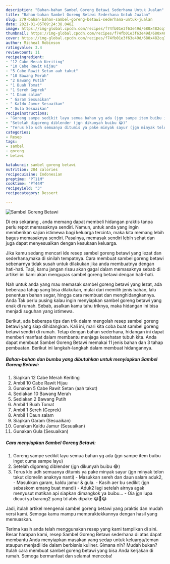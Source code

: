 ```yaml
---
description: "Bahan-bahan Sambel Goreng Betawi Sederhana Untuk Jualan"
title: "Bahan-bahan Sambel Goreng Betawi Sederhana Untuk Jualan"
slug: 279-bahan-bahan-sambel-goreng-betawi-sederhana-untuk-jualan
date: 2021-01-05T09:24:38.048Z
image: https://img-global.cpcdn.com/recipes/f74fb01e3f63e49d/680x482cq70/sambel-goreng-betawi-foto-resep-utama.jpg
thumbnail: https://img-global.cpcdn.com/recipes/f74fb01e3f63e49d/680x482cq70/sambel-goreng-betawi-foto-resep-utama.jpg
cover: https://img-global.cpcdn.com/recipes/f74fb01e3f63e49d/680x482cq70/sambel-goreng-betawi-foto-resep-utama.jpg
author: Micheal Robinson
ratingvalue: 3.4
reviewcount: 11
recipeingredient:
- "12 Cabe Merah Keriting"
- "10 Cabe Rawit Hijau"
- "5 Cabe Rawit Setan aah takut"
- "10 Bawang Merah"
- "2 Bawang Putih"
- "1 Buah Tomat"
- "1 Sereh Geprek"
- "1 Daun salam"
- " Garam Sesuaikan"
- " Kaldu Jamur Sesuaikan"
- " Gula Sesuaikan"
recipeinstructions:
- "Goreng sampe sedikit layu semua bahan yg ada (jgn sampe item buibu inget cuma sampe layu)"
- "Setelah digoreng diblender (jgn dikunyah buibu 😂)"
- "Terus klo udh semuanya ditumis ya pake minyak sayur (jgn minyak telon takut diomelin anaknya nanti)  Masukkan sereh dan daun salam aduk2, Masukkan garam, kaldu jamur &amp; gula. Kasih aer bu sedikit (jgn sebaskom emang buat mandi) Aduk2 lagi setelah airnya agak menyusut matikan api siapkan dimangkok ya buibu... Oia jgn lupa dicuci ya barang2 yang td abis dipake 😂🤣😂"
categories:
- Resep
tags:
- sambel
- goreng
- betawi

katakunci: sambel goreng betawi 
nutrition: 204 calories
recipecuisine: Indonesian
preptime: "PT11M"
cooktime: "PT44M"
recipeyield: "3"
recipecategory: Dessert

---
```



![Sambel Goreng Betawi](https://img-global.cpcdn.com/recipes/f74fb01e3f63e49d/680x482cq70/sambel-goreng-betawi-foto-resep-utama.jpg)

Di era  sekarang , anda memang dapat membeli hidangan praktis tanpa perlu repot memasaknya sendiri. Namun, untuk anda yang ingin memberikan sajian istimewa bagi keluarga tercinta, maka kita memang lebih bagus memasaknya sendiri. Pasalnya, memasak sendiri lebih sehat dan juga dapat menyesuaikan dengan kesukaan keluarga.

Jika kamu sedang mencari ide resep sambel goreng betawi yang lezat dan sederhana,maka di sinilah tempatnya. Cara membuat sambel goreng betawi  sebenarnya tidak susah untuk dilakukan jika anda membuatnya dengan hati-hati. Tapi, kamu jangan risau akan gagal dalam memasaknya 
sebab di artikel ini kami akan mengupas sambel goreng betawi dengan hati-hati.  



Nah untuk anda yang mau memasak sambel goreng betawi yang lezat, ada beberapa tahap yang bisa dilakukan, mulai dari memilih jenis bahan, lalu penentuan bahan segar, hingga cara membuat dan menghidangkannya. Anda Tak perlu pusing kalau ingin menyiapkan sambel goreng betawi yang enak di rumah. Sebab, asalkan kamu  tahu triknya, maka hidangan ini bisa menjadi suguhan yang istimewa.

Berikut, ada beberapa tips dan trik dalam mengolah resep sambel goreng betawi yang siap dihidangkan. Kali ini, mari kita coba buat sambel goreng betawi sendiri di rumah. Tetap dengan bahan sederhana, hidangan ini dapat memberi manfaat dalam membantu menjaga kesehatan tubuh kita. Anda dapat membuat Sambel Goreng Betawi memakai 11 jenis bahan dan 3 tahap pembuatan. Berikut ini langkah-langkah dalam membuat hidangannya.

<!--inarticleads1-->

##### Bahan-bahan dan bumbu yang dibutuhkan untuk menyiapkan Sambel Goreng Betawi:

1. Siapkan 12 Cabe Merah Keriting
1. Ambil 10 Cabe Rawit Hijau
1. Gunakan 5 Cabe Rawit Setan (aah takut)
1. Sediakan 10 Bawang Merah
1. Sediakan 2 Bawang Putih
1. Ambil 1 Buah Tomat
1. Ambil 1 Sereh (Geprek)
1. Ambil 1 Daun salam
1. Siapkan  Garam (Sesuaikan)
1. Gunakan  Kaldu Jamur (Sesuaikan)
1. Gunakan  Gula (Sesuaikan)




<!--inarticleads2-->

##### Cara menyiapkan Sambel Goreng Betawi:

1. Goreng sampe sedikit layu semua bahan yg ada (jgn sampe item buibu inget cuma sampe layu)
1. Setelah digoreng diblender (jgn dikunyah buibu 😂)
1. Terus klo udh semuanya ditumis ya pake minyak sayur (jgn minyak telon takut diomelin anaknya nanti)  - Masukkan sereh dan daun salam aduk2, - Masukkan garam, kaldu jamur &amp; gula. - Kasih aer bu sedikit (jgn sebaskom emang buat mandi) - Aduk2 lagi setelah airnya agak menyusut matikan api siapkan dimangkok ya buibu... - Oia jgn lupa dicuci ya barang2 yang td abis dipake 😂🤣😂




Jadi, itulah artikel mengenai  sambel goreng betawi  yang praktis dan mudah versi kami. Semoga kamu mampu mempraktekkannya dengan hasil yang memuaskan. 

Terima kasih anda telah menggunakan resep yang kami tampilkan di sini. Besar harapan kami, resep  Sambel Goreng Betawi sederhana di atas dapat membantu Anda menyiapkan masakan yang sedap untuk keluarga/teman ataupun menjadi ide dalam berbisnis kuliner. Gimana nih? Mudah bukan? Itulah cara membuat sambel goreng betawi yang bisa Anda kerjakan di rumah. Semoga bermanfaat dan selamat mencoba!


